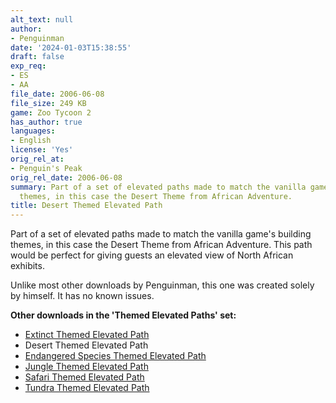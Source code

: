 ```yaml
---
alt_text: null
author:
- Penguinman
date: '2024-01-03T15:38:55'
draft: false
exp_req:
- ES
- AA
file_date: 2006-06-08
file_size: 249 KB
game: Zoo Tycoon 2
has_author: true
languages:
- English
license: 'Yes'
orig_rel_at:
- Penguin's Peak
orig_rel_date: 2006-06-08
summary: Part of a set of elevated paths made to match the vanilla game's building
  themes, in this case the Desert Theme from African Adventure.
title: Desert Themed Elevated Path
---
```

Part of a set of elevated paths made to match the vanilla game's building themes, in this case the Desert Theme from African Adventure. This path would be perfect for giving guests an elevated view of North African exhibits.

Unlike most other downloads by Penguinman, this one was created solely by himself. It has no known issues.

**Other downloads in the 'Themed Elevated Paths' set:**
- [Extinct Themed Elevated Path](<https://www.zooberry.org/mods/zt2/objects/paths/extinct-themed-elevated-path/>)
- Desert Themed Elevated Path
- [Endangered Species Themed Elevated Path](<https://www.zooberry.org/mods/zt2/objects/paths/endangered-species-themed-elevated-path/>)
- [Jungle Themed Elevated Path](<https://www.zooberry.org/mods/zt2/objects/paths/jungle-themed-elevated-path/>)
- [Safari Themed Elevated Path](<https://www.zooberry.org/mods/zt2/objects/paths/safari-themed-elevated-path/>)
- [Tundra Themed Elevated Path](<https://www.zooberry.org/mods/zt2/objects/paths/tundra-themed-elevated-path/>)